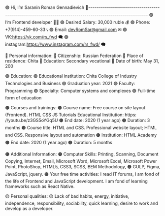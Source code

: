 🟢 Hi, I’m Saranin Roman Gennadievich 👋------------------------------------------------------------------------------------------------------------
🟢 I’m Frontend developer 👨‍💻
🟢 Desired Salary: 30,000 ruble 💰
🟢 Phone: +7(914)-459-60-33 📞
🟢 Email: devRomSar@gmail.com ✉
🟢 VK:https://vk.com/rs_fwd 🗨
🟢 instagram:https://www.instagram.com/rs_fwd/ 🗨

🔵 Personal information:
🔵 Citizenship: Russian Federation
🔵 Place of residence: Chita
🔵 Education: Secondary vocational
🔵 Date of birth: May 31, 200

🟣 Education:
🟣 Educational institution: Chita College of Industry Technologies and Business
🟣 Graduation year: 2021
🟣 Faculty: Programming
🟣 Specialty: Computer systems and complexes
🟣 Full-time form of education

🟤 Courses and trainings:
🟤 Course name: Free course on site layout (Frontend). HTML CSS JS Tutorials Educational Institution: https: //youtu.be/z3GS5oYGq5U
🟤 End date: 2020 (1 year ago)
🟤 Duration: 3 months
🟤 Course title: HTML and CSS. Professional website layout; HTML and CSS. Responsive layout and automation
🟤 Institution: HTML Academy
🟤 End date: 2020 (1 year ago)
🟤 Duration: 5 months

🟠 Additional Information:
🟠 Computer Skills: Printing, Scanning, Document Copying, Internet, Email, Microsoft Word, Microsoft Excel, Microsoft Power Point, PhotoShop, HTML5, CSS3, SCSS, BEM                 Methodology, 
🟠 GULP, Figma, JavaScript, jquery.
🟠 Your free time activities: I read IT forums, I am fond of the life of Frontend and JavaScript development. I am fond of learning frameworks such as React Native.

🟡 Personal qualities:
🟡 Lack of bad habits, energy, initiative, independence, responsibility, sociability, quick learning, desire to work and develop as a developer.
